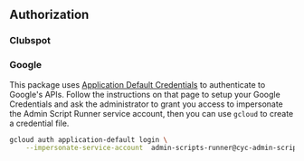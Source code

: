 

## Authorization

### Clubspot

### Google

This package uses [Application Default Credentials](google-adc) to authenticate to Google's APIs. Follow the instructions
on that page to setup your Google Credentials and ask the administrator to grant you access to impersonate the
Admin Script Runner service account, then you can use `gcloud` to create a credential file.

```sh
gcloud auth application-default login \
    --impersonate-service-account  admin-scripts-runner@cyc-admin-scripts.iam.gserviceaccount.com
```

[google-adc]: https://img.shields.io/badge/license-APLv2-blue.svg